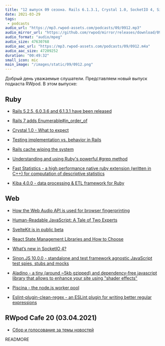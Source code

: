 ```yaml
---
title: "12 выпуск 09 сезона. Rails 6.1.3.1, Crystal 1.0, SocketIO 4, Sinon.JS 10.0.0, Kiba 4.0.0, SvelteKit is in public beta и прочее"
date: 2021-03-29
tags:
 - podcasts
audio_url: "https://mp3.rwpod-assets.com/podcasts/09/0912.mp3"
audio_mirror_url: "https://github.com/rwpod/mirror/releases/download/09.12/0912.mp3"
audio_format: "audio/mpeg"
audio_size: 47630768
audio_aac_url: "https://mp3.rwpod-assets.com/podcasts/09/0912.m4a"
audio_aac_size: 47209252
duration: "00:49:32"
small_icon: mic
main_image: "/images/static/09/0912.png"
---
```


Добрый день уважаемые слушатели. Представляем новый выпуск подкаста RWpod. В этом выпуске:

## Ruby

 - [Rails 5.2.5, 6.0.3.6 and 6.1.3.1 have been released](https://weblog.rubyonrails.org/2021/3/26/marcel-upgrade-releases/)
 - [Rails 7 adds Enumerable#in_order_of](https://bigbinary.com/blog/rails-7-adds-enumerable-in-order-of)
 - [Crystal 1.0 - What to expect](https://crystal-lang.org/2021/03/22/crystal-1.0-what-to-expect.html)
 - [Testing implementation vs. behavior in Rails](https://www.codewithjason.com/testing-implementation-vs-behavior-rails/)


 - [Rails cache wiping the system](https://miroslavcsonka.com/2021/03/24/rails-wiping-the-system.html)
 - [Understanding and using Ruby's powerful #grep method](https://docs.knapsackpro.com/2021/understanding-and-using-rubys-powerful-grep-method)
 - [Fast Statistics - a high performance native ruby extension (written in C++) for computation of descriptive statistics](https://github.com/Martin-Nyaga/fast_statistics)
 - [Kiba 4.0.0 - data processing & ETL framework for Ruby](https://github.com/thbar/kiba/releases/tag/v4.0.0)

## Web

 - [How the Web Audio API is used for browser fingerprinting](https://fingerprintjs.com/blog/audio-fingerprinting/)
 - [Human-Readable JavaScript: A Tale of Two Experts](https://alistapart.com/article/human-readable-javascript/)
 - [SvelteKit is in public beta](https://svelte.dev/blog/sveltekit-beta)
 - [React State Management Libraries and How to Choose](https://daveceddia.com/react-state-management/)


 - [What’s new in SocketIO 4?](https://ably.com/blog/whats-new-in-socketio-4)
 - [Sinon.JS 10.0.0 - standalone and test framework agnostic JavaScript test spies, stubs and mocks](https://github.com/sinonjs/sinon/releases/tag/v10.0.0)
 - [Aladino - a tiny (around ~5kb gzipped) and dependency-free javascript library that allows to enhance your site using "shader effects"](https://github.com/luruke/aladino)
 - [Piscina - the node.js worker pool](https://github.com/piscinajs/piscina)
 - [Eslint-plugin-clean-regex - an ESLint plugin for writing better regular expressions](https://github.com/RunDevelopment/eslint-plugin-clean-regex)

## RWpod Cafe 20 (03.04.2021)

 - [Сбор и голосование за темы новостей](https://github.com/rwpod/cafe-discussions/discussions/4)

READMORE
